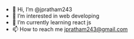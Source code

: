 - 👋 Hi, I’m @jpratham243
- 👀 I’m interested in web developing
- 🌱 I’m currently learning react js
- 📫 How to reach me jpratham243@gmail.com

